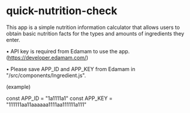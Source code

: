 # quick-nutrition-check

This app is a simple nutrition information calculator that allows users to obtain basic nutrition facts for the types and amounts of ingredients they enter.

• API key is required from Edamam to use the app. (https://developer.edamam.com/)

• Please save APP_ID and APP_KEY from Edamam in "/src/components/Ingredient.js". 

(example)

const APP_ID = "1a1111a1"
const APP_KEY = "111111aa11aaaaaa1111aa111111a111"


